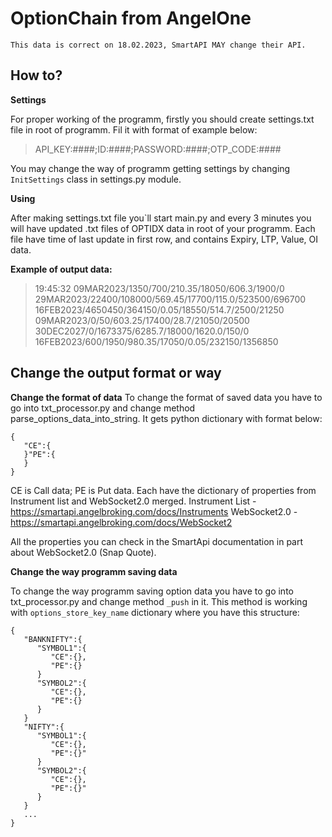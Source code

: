 # OptionChain from AngelOne

    This data is correct on 18.02.2023, SmartAPI MAY change their API.


## How to?


**Settings**

For proper working of the programm, firstly you should create settings.txt file in root of programm.
Fil it with format of example below:

> API_KEY:####;ID:####;PASSWORD:####;OTP_CODE:####

You may change the way of programm getting settings by changing `InitSettings` class in settings.py module.

**Using**

After making settings.txt file you`ll start main.py and every 3 minutes you will have updated .txt files of OPTIDX data in root of your programm. Each file have time of last update in first row, and contains Expiry, LTP, Value, OI data.

**Example of output data:**

> 19:45:32 09MAR2023/1350/700/210.35/18050/606.3/1900/0
> 29MAR2023/22400/108000/569.45/17700/115.0/523500/696700
> 16FEB2023/4650450/364150/0.05/18550/514.7/2500/21250
> 09MAR2023/0/50/603.25/17400/28.7/21050/20500
> 30DEC2027/0/1673375/6285.7/18000/1620.0/150/0
> 16FEB2023/600/1950/980.35/17050/0.05/232150/1356850

## Change the output format or way
**Change the format of data**
To change the format of saved data you have to go into txt_processor.py and change method 
parse_options_data_into_string. It gets python dictionary with format below:

    {
       "CE":{
       }"PE":{
       }
    }

CE is Call data; PE is Put data.
Each have the dictionary of properties from Instrument list and WebSocket2.0 merged.
Instrument List - https://smartapi.angelbroking.com/docs/Instruments
WebSocket2.0 -  https://smartapi.angelbroking.com/docs/WebSocket2

All the properties you can check in the SmartApi documentation in part about WebSocket2.0 (Snap Quote).

**Change the way programm saving data**

To change the way programm saving option data you have to go into txt_processor.py and change method `_push` in it. This method is working with `options_store_key_name` dictionary where you have this structure:

    {
       "BANKNIFTY":{
          "SYMBOL1":{
             "CE":{},
             "PE":{}
          }
          "SYMBOL2":{
             "CE":{},
             "PE":{}
          }
       }
       "NIFTY":{
          "SYMBOL1":{
             "CE":{},
             "PE":{}"
          }
          "SYMBOL2":{
             "CE":{},
             "PE":{}"
          }
       }
       ...
    }
